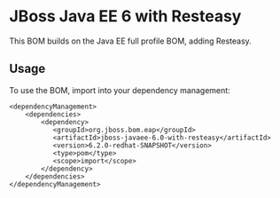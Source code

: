 JBoss Java EE 6 with Resteasy
=============================

This BOM builds on the Java EE full profile BOM, adding Resteasy.
 
Usage
-----

To use the BOM, import into your dependency management:

    <dependencyManagement>
        <dependencies>
            <dependency>
               <groupId>org.jboss.bom.eap</groupId>
               <artifactId>jboss-javaee-6.0-with-resteasy</artifactId>
               <version>6.2.0-redhat-SNAPSHOT</version>
               <type>pom</type>
               <scope>import</scope>
            </dependency>
        </dependencies>
    </dependencyManagement>
